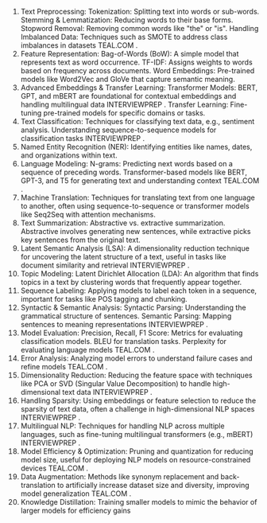 1. Text Preprocessing:
Tokenization: Splitting text into words or sub-words.
Stemming & Lemmatization: Reducing words to their base forms.
Stopword Removal: Removing common words like "the" or "is".
Handling Imbalanced Data: Techniques such as SMOTE to address class imbalances in datasets​
TEAL.COM
.
2. Feature Representation:
Bag-of-Words (BoW): A simple model that represents text as word occurrence.
TF-IDF: Assigns weights to words based on frequency across documents.
Word Embeddings: Pre-trained models like Word2Vec and GloVe that capture semantic meaning.
3. Advanced Embeddings & Transfer Learning:
Transformer Models: BERT, GPT, and mBERT are foundational for contextual embeddings and handling multilingual data​
INTERVIEWPREP
.
Transfer Learning: Fine-tuning pre-trained models for specific domains or tasks.
4. Text Classification:
Techniques for classifying text data, e.g., sentiment analysis.
Understanding sequence-to-sequence models for classification tasks​
INTERVIEWPREP
.
5. Named Entity Recognition (NER):
Identifying entities like names, dates, and organizations within text.
6. Language Modeling:
N-grams: Predicting next words based on a sequence of preceding words.
Transformer-based models like BERT, GPT-3, and T5 for generating text and understanding context​
TEAL.COM
.
7. Machine Translation:
Techniques for translating text from one language to another, often using sequence-to-sequence or transformer models like Seq2Seq with attention mechanisms.
8. Text Summarization:
Abstractive vs. extractive summarization. Abstractive involves generating new sentences, while extractive picks key sentences from the original text.
9. Latent Semantic Analysis (LSA):
A dimensionality reduction technique for uncovering the latent structure of a text, useful in tasks like document similarity and retrieval​
INTERVIEWPREP
.
10. Topic Modeling:
Latent Dirichlet Allocation (LDA): An algorithm that finds topics in a text by clustering words that frequently appear together.
11. Sequence Labeling:
Applying models to label each token in a sequence, important for tasks like POS tagging and chunking.
12. Syntactic & Semantic Analysis:
Syntactic Parsing: Understanding the grammatical structure of sentences.
Semantic Parsing: Mapping sentences to meaning representations​
INTERVIEWPREP
.
13. Model Evaluation:
Precision, Recall, F1 Score: Metrics for evaluating classification models.
BLEU for translation tasks.
Perplexity for evaluating language models​
TEAL.COM
.
14. Error Analysis:
Analyzing model errors to understand failure cases and refine models​
TEAL.COM
.
15. Dimensionality Reduction:
Reducing the feature space with techniques like PCA or SVD (Singular Value Decomposition) to handle high-dimensional text data​
INTERVIEWPREP
.
16. Handling Sparsity:
Using embeddings or feature selection to reduce the sparsity of text data, often a challenge in high-dimensional NLP spaces​
INTERVIEWPREP
.
17. Multilingual NLP:
Techniques for handling NLP across multiple languages, such as fine-tuning multilingual transformers (e.g., mBERT)​
INTERVIEWPREP
.
18. Model Efficiency & Optimization:
Pruning and quantization for reducing model size, useful for deploying NLP models on resource-constrained devices​
TEAL.COM
.
19. Data Augmentation:
Methods like synonym replacement and back-translation to artificially increase dataset size and diversity, improving model generalization​
TEAL.COM
.
20. Knowledge Distillation:
Training smaller models to mimic the behavior of larger models for efficiency gains

